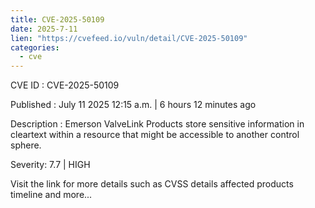 ```yaml
--- 
title: CVE-2025-50109
date: 2025-7-11
lien: "https://cvefeed.io/vuln/detail/CVE-2025-50109"
categories:
  - cve
---
```


CVE ID : CVE-2025-50109

Published :  July 11
2025
12:15 a.m. | 6 hours
12 minutes ago

Description : Emerson ValveLink Products store
sensitive information in cleartext within a resource that might be accessible to another control sphere.

Severity: 7.7 | HIGH

Visit the link for more details
such as CVSS details
affected products
timeline
and more...
